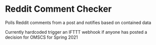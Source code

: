 # Reddit Comment Checker
Polls Reddit comments from a post and notifies based on contained data

Currently hardcoded trigger an IFTTT webhook if anyone has posted a decision for OMSCS for Spring 2021
